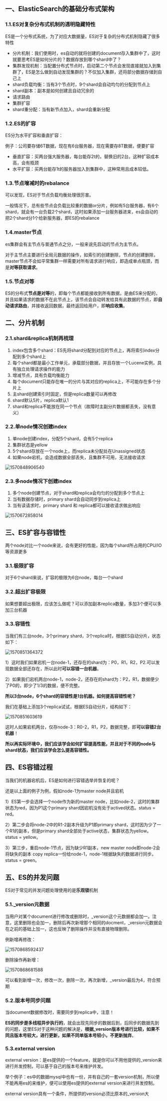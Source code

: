 ## 一、ElasticSearch的基础分布式架构

### 1.1.ES对复杂分布式机制的透明隐藏特性

ES是一个分布式系统，为了对应大数据量，ES对于复杂的分布式机制隐藏了很多特性

- 分片机制：我们使用时，es自动的就将创建的document存入集群中了，这时就要思考ES是如何分片的？数据存放到哪个shard中了？
- 集群发现机制：当配置分布式节点时，启动第二个节点会发现直接就加入到集群了，ES是怎么做到自动发现集群的？不仅加入集群，还将部分数据存储到自己上
- shard负载均衡：当有3个节点时，9个shard会自动均匀的分配到节点上
- shard副本：副本是如何创建且自动冗余的
- 请求路由
- 集群扩容
- shard重分配：当有新节点加入，shard会重新分配

### 1.2.ES的扩容

ES分为水平扩容和垂直扩容：

例子：公司要存储6T数据，现在有6台服务器，现在需要存8T数据，便要扩容

- 垂直扩容：买两台强大服务器，每台能存2t的，替换旧的2台。这种扩容成本高，会有瓶颈
- 水平扩容：买两台能存1t的服务器加入到集群中，这种常用且成本较低。

### 1.3.节点增减时的rebalance

可以发现，ES对于节点负载均衡处理很厉害。

一般情况下，总有些节点会负载比较重的数据or分片，例如有5台服务器，有6个shard，就会有一台负载2个shard，这时如果添加一台服务器进来，es会自动的把2个shard分1个给新服务器，即ES的rebalance

### 1.4.master节点

es集群会有主节点与普通节点之分，一般来说先启动的节点为主节点。

对于主节点主要进行全局元数据的操作，如索引的创建删除，节点的创建删除，master节点不会如平常集群一样需要对所有请求进行响应，即造成单点瓶颈，而是**对等获取请求**。

### 1.5.节点对等

ES的分布式**节点是对等**的，即每个节点都能接收到所有数据，是由ES来分配的，并且如果请求的数据不在此节点上，该节点会自动转发给具有此数据的节点，即**自动请求路由**，并接收返回数据，最终返回给用户，即**响应收集**。

## 二、分片机制

### 2.1.shard&replica机制再梳理

1. index包含多个shard：ES先将shard分配到对应的节点上，再将索引index分配到多个shard上
2. 每个shard都是最小工作单元，承载部分数据，并且存放一个Lucene实例，具有独立处理请求操作的能力
3. 增减节点，具有负载均衡能力
4. 每个document只能存在唯一的分片与其对应的replica上，不可能存在多个分片上
5. 主shard创建索引时固定，但是replica数量可以再修改
6. shard默认5片，replica默认1
7. shard和replica不能放在同一个节点（故障时主副分片数据都丢失，没有意义）

### 2.2.单node情况创建index

1. 单node创建index，分配5个shard，会有5个replica
2. 集群状态是yellow
3. 5个shard存放在一个node上，而replica未分配处在Unassigned状态
4. 如果node宕机，会造成数据全部丢失，且集群不可用，无法接收请求

![1570848906540](https://raw.githubusercontent.com/PAcee1/myNote/master/image/1570848906540.png)

### 2.3.多node情况下创建index

1. 多个node创建节点，对于shard和replica会均匀的分配到多个节点上
2. 当有数据存储时，primary shard会自动同步到replica上
3. 当有读请求时，primary shard 和 replica都可以接收请求做出响应

![1570672858014](https://raw.githubusercontent.com/PAcee1/myNote/master/image/1570672858014.png)

## 三、ES扩容与容错性

两个node对比一个node来说，会有更好的性能，因为每个shard所占用的CPU/IO等资源更多

### 3.1.极限扩容

对于6个shard来说，扩容的极限为6台node，每台一个shard

### 3.2.超出扩容极限

如果想要超出极限，应该怎么做呢？可以添加副本replica数量，多加3个便可以多加三台机器

### 3.3.容错性

当我们有三台node，3个primary shard，3个replica时，根据ES自动分片，状态如下：

![1570851364372](https://raw.githubusercontent.com/PAcee1/myNote/master/image/1570851364372.png)

1）这时我们如果宕机一台node-1，还存在的shard为：P0，R1，R2，P2.可以发现数据全部还存在，所以此时**可以容错一台机器**。

2）如果我们宕机两台node-1，node-2，还存在的shard为：P2，R1，数据便少了P0的，即少了1/3的数据，便不完整。

**所以3台node，6个shard的容错性是1台机器。如何提高容错性呢？**

我们在基础上添加3个replica试试，根据ES自动分片，结构如下：

![1570851603619](https://raw.githubusercontent.com/PAcee1/myNote/master/image/1570851603619.png)

这时人如果宕机两台，仅存node-3：R0-2，R1，P2，数据完整，即**可以容错2台机器**！

**所以再实际环境中，我们应该学会如何扩容提高性能，并且对于不同的node与shard状态，我们应该学会怎么提高容错性。**



## 四、ES容错过程

当我们的机器宕机后，ES是如何进行容错选举并恢复的呢？

还是以上面的例子为例，假如node-1为master node并且宕机

1）ES第一步会选择一个node作为新的master node，比如node-2，这时的集群状态为red，因为P1这个primary shard因宕机没有处于actived状态。status = red。

2）第二步会将node-2中的R1-2副本升级为P1即primary shard，这时因为少了一个R1的副本，但是primary shard全部处于active状态，集群状态为yellow。status = yellow。

3）第三步，重启node-1节点，因为缺少R1副本，new master node即node-2会将缺失的副本 copy replica一份给node-1，node-1根据缺失的数据进行同步。status = green。



## 五、ES的并发问题

ES对于常见的并发问题处理使用的是**乐观锁**机制

### 5.1._version元数据

当用户对某个document进行修改或删除时，_version这个元数据都会加一。注意，这里删除也会加一，删除后再次新增那个相同的docment，\_version元数据会在之前的基础上加一，这也反映了删除操作并没有直接物理删除。

例新增再修改：

![1570868592437](https://raw.githubusercontent.com/PAcee1/myNote/master/image/1570868592437.png)

删除操作再新增：

![1570868681588](https://raw.githubusercontent.com/PAcee1/myNote/master/image/1570868681588.png)

可以看到新增一次，修改一次，删除一次，再次新增，\_version最后为4，符合预期

### 5.2.版本号同步问题

当document数据修改时，需要同步到replica中，注意！

**ES的同步是多线程异步执行的**，就会出现先同步的数据后到，后同步的数据先到的问题，这里ES对于这种问题的解决是，**根据\_version版本号进行比较，如果不同且版本号较大，进行更新，如果不同单版本号较小，不更新抛弃**。

### 5.3.external version

external version：是es提供的一个feature，就是你可以不用他提供的\_version来进行并发控制，可以基于自己的版本号来维护并发。

举个例子：es中的数据mysql中也有一份，并有自己的一套version机制，所以便不能再用es的来维护，便可以使用es提供的external version来进行并发控制。

external version具有一个条件，所提供的version必须比原本的\_version大

